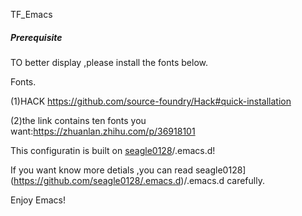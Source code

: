 TF_Emacs

##### Prerequisite

TO better display ,please install the fonts below.

Fonts.

(1)HACK  https://github.com/source-foundry/Hack#quick-installation

(2)the link contains ten fonts you want:https://zhuanlan.zhihu.com/p/36918101



This configuratin is built on [seagle0128](https://github.com/seagle0128/.emacs.d)/.emacs.d!

If you want know more detials ,you can read seagle0128](https://github.com/seagle0128/.emacs.d)/.emacs.d carefully.

Enjoy Emacs!


